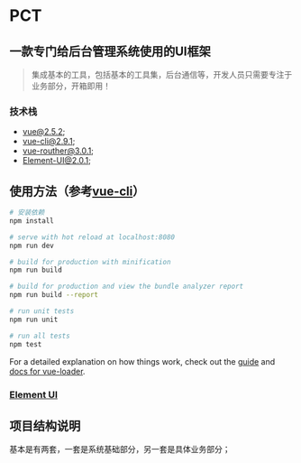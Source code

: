 # PCT

## 一款专门给后台管理系统使用的UI框架

> 集成基本的工具，包括基本的工具集，后台通信等，开发人员只需要专注于业务部分，开箱即用！

### 技术栈
* vue@2.5.2;
* vue-cli@2.9.1;
* vue-routher@3.0.1;
* Element-UI@2.0.1;


## 使用方法（参考[vue-cli](https://github.com/vuejs/vue-cli)）

``` bash
# 安装依赖
npm install

# serve with hot reload at localhost:8080
npm run dev

# build for production with minification
npm run build

# build for production and view the bundle analyzer report
npm run build --report

# run unit tests
npm run unit

# run all tests
npm test
```

For a detailed explanation on how things work, check out the [guide](http://vuejs-templates.github.io/webpack/) and [docs for vue-loader](http://vuejs.github.io/vue-loader).


### [Element UI](http://element-cn.eleme.io/#/zh-CN)

## 项目结构说明

基本是有两套，一套是系统基础部分，另一套是具体业务部分；
